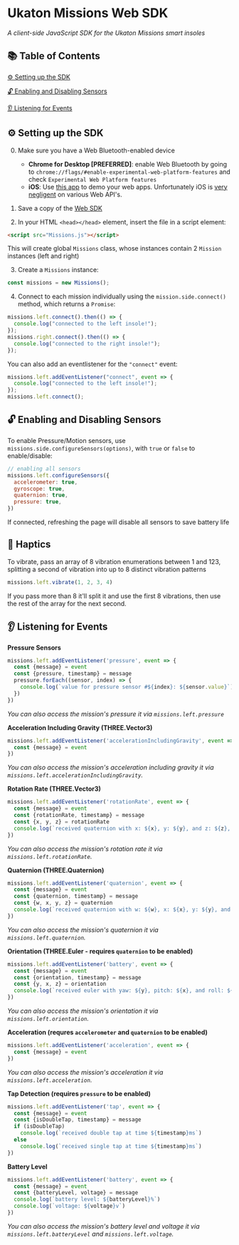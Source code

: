 # Ukaton Missions Web SDK

_A client-side JavaScript SDK for the Ukaton Missions smart insoles_

## 📚 Table of Contents

[⚙️ Setting up the SDK](#-setting-up-the-sdk)

[🔓 Enabling and Disabling Sensors](#-enabling-and-disabling-sensors)

[👂 Listening for Events](#-listening-for-events)

## ⚙️ Setting up the SDK

0. Make sure you have a Web Bluetooth-enabled device
   - **Chrome for Desktop [PREFERRED]**: enable Web Bluetooth by going to `chrome://flags/#enable-experimental-web-platform-features` and check `Experimental Web Platform features`
   - **iOS**: Use [this app](https://itunes.apple.com/us/app/webble/id1193531073?mt=8) to demo your web apps. Unfortunately iOS is [very negligent](https://github.com/WebBluetoothCG/web-bluetooth/blob/master/implementation-status.md) on various Web API's.
1. Save a copy of the [Web SDK](https://ukaton-missions.glitch.me/Missions.js)

1. In your HTML `<head></head>` element, insert the file in a script element:

```html
<script src="Missions.js"></script>
```

This will create global `Missions` class, whose instances contain 2 `Mission` instances (left and right)

3. Create a `Missions` instance:

```javascript
const missions = new Missions();
```

4. Connect to each mission individually using the `mission.side.connect()` method, which returns a `Promise`:

```javascript
missions.left.connect().then(() => {
  console.log("connected to the left insole!");
});
missions.right.connect().then(() => {
  console.log("connected to the right insole!");
});
```

You can also add an eventlistener for the `"connect"` event:

```javascript
missions.left.addEventListener("connect", event => {
  console.log("connected to the left insole!");
});
missions.left.connect();
```

## 🔓 Enabling and Disabling Sensors
To enable Pressure/Motion sensors, use `missions.side.configureSensors(options)`, with `true` or `false` to enable/disable:
```javascript
// enabling all sensors
missions.left.configureSensors({
  accelerometer: true,
  gyroscope: true,
  quaternion: true,
  pressure: true,
})
```
If connected, refreshing the page will disable all sensors to save battery life

## 📳 Haptics
To vibrate, pass an array of 8 vibration enumerations between 1 and 123, splitting a second of vibration into up to 8 distinct vibration patterns
```javascript
missions.left.vibrate(1, 2, 3, 4)
```
If you pass more than 8 it'll split it and use the first 8 vibrations, then use the rest of the array for the next second.

## 👂 Listening for Events

__Pressure Sensors__
```javascript
missions.left.addEventListener('pressure', event => {
  const {message} = event
  const {pressure, timestamp} = message
  pressure.forEach((sensor, index) => {
    console.log(`value for pressure sensor #${index}: ${sensor.value}`)
  })
})
```
_You can also access the mission's pressure it via `missions.left.pressure`_


__Acceleration Including Gravity (THREE.Vector3)__
```javascript
missions.left.addEventListener('accelerationIncludingGravity', event => {
  const {message} = event
})
```
_You can also access the mission's acceleration including gravity it via `missions.left.accelerationIncludingGravity`._


__Rotation Rate (THREE.Vector3)__
```javascript
missions.left.addEventListener('rotationRate', event => {
  const {message} = event
  const {rotationRate, timestamp} = message
  const {x, y, z} = rotationRate
  console.log(`received quaternion with x: ${x}, y: ${y}, and z: ${z}, at ${timestamp}ms`)
})
```
_You can also access the mission's rotation rate it via `missions.left.rotationRate`._


__Quaternion (THREE.Quaternion)__
```javascript
missions.left.addEventListener('quaternion', event => {
  const {message} = event
  const {quaternion, timestamp} = message
  const {w, x, y, z} = quaternion
  console.log(`received quaternion with w: ${w}, x: ${x}, y: ${y}, and z: ${z} at ${timestamp}ms`)
})
```
_You can also access the mission's quaternion it via `missions.left.quaternion`._

__Orientation (THREE.Euler - requires `quaternion` to be enabled)__
```javascript
missions.left.addEventListener('battery', event => {
  const {message} = event
  const {orientation, timestamp} = message
  const {y, x, z} = orientation
  console.log(`received euler with yaw: ${y}, pitch: ${x}, and roll: ${z}, at ${timestamp}ms`)
})
```
_You can also access the mission's orientation it via `missions.left.orientation`._

__Acceleration (requres `accelerometer` and `quaternion` to be enabled)__
```javascript
missions.left.addEventListener('acceleration', event => {
  const {message} = event
})
```
_You can also access the mission's acceleration it via `missions.left.acceleration`._


__Tap Detection (requires `pressure` to be enabled)__
```javascript
missions.left.addEventListener('tap', event => {
  const {message} = event
  const {isDoubleTap, timestamp} = message
  if (isDoubleTap)
    console.log(`received double tap at time ${timestamp}ms`)
  else
    console.log(`received single tap at time ${timestamp}ms`)
})
```

__Battery Level__
```javascript
missions.left.addEventListener('battery', event => {
  const {message} = event
  const {batteryLevel, voltage} = message
  console.log(`battery level: ${batteryLevel}%`)
  console.log(`voltage: ${voltage}v`)
})
```
_You can also access the mission's battery level and voltage it via `missions.left.batteryLevel` and `missions.left.voltage`._
